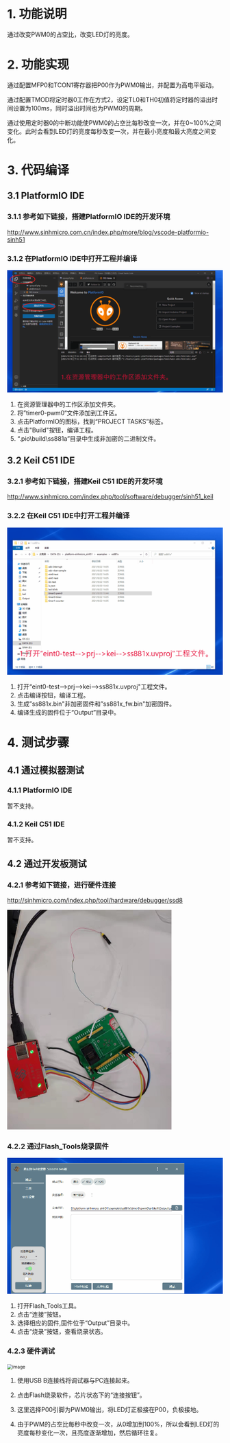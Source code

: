 # 1. 功能说明
通过改变PWM0的占空比，改变LED灯的亮度。

# 2. 功能实现

通过配置MFP0和TCON1寄存器把P00作为PWM0输出，并配置为高电平驱动。

通过配置TMOD将定时器0工作在方式2，设定TL0和TH0初值将定时器的溢出时间设置为100ms，同时溢出时间也为PWM0的周期。

通过使用定时器0的中断功能使PWM0的占空比每秒改变一次，并在0~100%之间变化。此时会看到LED灯的亮度每秒改变一次，并在最小亮度和最大亮度之间变化。

# 3. 代码编译

## 3.1 PlatformIO IDE

### 3.1.1 参考如下链接，搭建PlatformIO IDE的开发环境

http://www.sinhmicro.com.cn/index.php/more/blog/vscode-platformio-sinh51

### 3.1.2 在PlatformIO IDE中打开工程并编译

![](./timer0-pwm0-build2.gif)

1. 在资源管理器中的工作区添加文件夹。
2. 将”timer0-pwm0“文件添加到工件区。
3. 点击PlatformIO的图标，找到“PROJECT TASKS”标签。
4. 点击"Build"按钮，编译工程。
5. “.pio\build\ss881a”目录中生成非加密的二进制文件。

## 3.2 Keil C51 IDE

### 3.2.1 参考如下链接，搭建Keil C51 IDE的开发环境

http://www.sinhmicro.com/index.php/tool/software/debugger/sinh51_keil

### 3.2.2 在Keil C51 IDE中打开工程并编译

![](./timer0-pwm0-build.gif)

1. 打开“eint0-test-->prj-->kei-->ss881x.uvproj"工程文件。
4. 点击编译按钮，编译工程。
3. 生成”ss881x.bin"非加密固件和”ss881x_fw.bin"加密固件。
7. 编译生成的固件位于“Output”目录中。

# 4. 测试步骤

## 4.1 通过模拟器测试
### 4.1.1 PlatformIO IDE

暂不支持。

### 4.1.2 Keil C51 IDE
暂不支持。
## 4.2 通过开发板测试

### 4.2.1 参考如下链接，进行硬件连接

http://sinhmicro.com/index.php/tool/hardware/debugger/ssd8

<img src="./timer0-pwm0-hardware.jpg" style="zoom: 50%;" />

### 4.2.2 通过Flash_Tools烧录固件

![image](./timer0-pwm0-burn.gif)

1. 打开Flash_Tools工具。
2. 点击“连接”按钮。
3. 选择相应的固件,固件位于“Output”目录中。
4. 点击“烧录”按钮，查看烧录状态。

### 4.2.3 硬件调试

<img src="./timer0-pwm0-debug.gif" alt="image" style="zoom:75%;" />

1. 使用USB B连接线将调试器与PC连接起来。

2. 点击Flash烧录软件，芯片状态下的“连接按钮”。

3. 这里选择P00引脚为PWM0输出，将LED灯正极接在P00，负极接地。

4. 由于PWM的占空比每秒中改变一次，从0增加到100%，所以会看到LED灯的亮度每秒变化一次，且亮度逐渐增加，然后循环往复。
